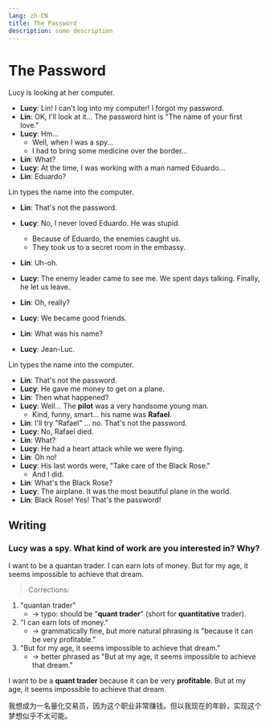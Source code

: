 ```yaml
---
lang: zh-CN
title: The Password
description: some description
---
```


# The Password

Lucy is looking at her computer.

- **Lucy**: Lin! I can't log into my computer! I forgot my password.
- **Lin**: OK, I'll look at it... The password hint is "The name of your first love."
- **Lucy**: Hm...
  - Well, when I was a spy...
  - I had to bring some medicine over the border...
- **Lin**: What?
- **Lucy**: At the time, I was working with a man named Eduardo...
- **Lin**: Eduardo?

Lin types the name into the computer.

- **Lin**: That's not the password.
- **Lucy**: No, I never loved Eduardo. He was stupid.

  - Because of Eduardo, the enemies caught us.
  - They took us to a secret room in the embassy.

- **Lin**: Uh-oh.
- **Lucy**: The enemy leader came to see me. We spent days talking. Finally, he let us leave.
- **Lin**: Oh, really?
- **Lucy**: We became good friends.
- **Lin**: What was his name?
- **Lucy**: Jean-Luc.

Lin types the name into the computer.

- **Lin**: That's not the password.
- **Lucy**: He gave me money to get on a plane.
- **Lin**: Then what happened?
- **Lucy**: Well... The **pilot** was a very handsome young man.
  - Kind, funny, smart... his name was **Rafael**.
- **Lin**: I'll try "Rafael" ... no. That's not the password.
- **Lucy**: No, Rafael died.
- **Lin**: What?
- **Lucy**: He had a heart attack while we were flying.
- **Lin**: Oh no!
- **Lucy**: His last words were, "Take care of the Black Rose."
  - And I did.
- **Lin**: What's the Black Rose?
- **Lucy**: The airplane. It was the most beautiful plane in the world.
- **Lin**: Black Rose! Yes! That's the password!

## Writing

### Lucy was a spy. What kind of work are you interested in? Why?

I want to be a quantan trader. I can earn lots of money. But for my age, it seems impossible to achieve that dream.

> Corrections:

1. "quantan trader"
   - → typo: should be "**quant trader**" (short for **quantitative** trader).
2. "I can earn lots of money."
   - → grammatically fine, but more natural phrasing is "because it can be very profitable."
3. "But for my age, it seems impossible to achieve that dream."
   - → better phrased as "But at my age, it seems impossible to achieve that dream."

I want to be a **quant trader** because it can be very **profitable**. But at my age, it seems impossible to achieve that dream.

我想成为一名量化交易员，因为这个职业非常赚钱。但以我现在的年龄，实现这个梦想似乎不太可能。
